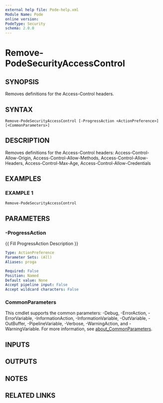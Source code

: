 ```yaml
---
external help file: Pode-help.xml
Module Name: Pode
online version:
PodeType: Security
schema: 2.0.0
---
```


# Remove-PodeSecurityAccessControl

## SYNOPSIS
Removes definitions for the Access-Control headers.

## SYNTAX

```
Remove-PodeSecurityAccessControl [-ProgressAction <ActionPreference>] [<CommonParameters>]
```

## DESCRIPTION
Removes definitions for the Access-Control headers: Access-Control-Allow-Origin, Access-Control-Allow-Methods, Access-Control-Allow-Headers, Access-Control-Max-Age, Access-Control-Allow-Credentials

## EXAMPLES

### EXAMPLE 1
```
Remove-PodeSecurityAccessControl
```

## PARAMETERS

### -ProgressAction
{{ Fill ProgressAction Description }}

```yaml
Type: ActionPreference
Parameter Sets: (All)
Aliases: proga

Required: False
Position: Named
Default value: None
Accept pipeline input: False
Accept wildcard characters: False
```

### CommonParameters
This cmdlet supports the common parameters: -Debug, -ErrorAction, -ErrorVariable, -InformationAction, -InformationVariable, -OutVariable, -OutBuffer, -PipelineVariable, -Verbose, -WarningAction, and -WarningVariable. For more information, see [about_CommonParameters](http://go.microsoft.com/fwlink/?LinkID=113216).

## INPUTS

## OUTPUTS

## NOTES

## RELATED LINKS
